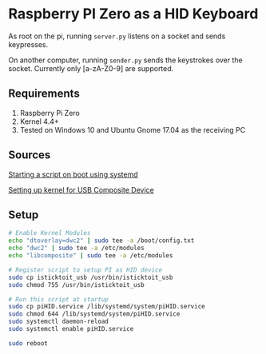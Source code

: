 # Raspberry PI Zero as a HID Keyboard

As root on the pi, running `server.py` listens on a socket and sends keypresses.

On another computer, running `sender.py` sends the keystrokes over the socket. Currently only
[a-zA-Z0-9] are supported.


## Requirements

1. Raspberry Pi Zero
2. Kernel 4.4+
3. Tested on Windows 10 and Ubuntu Gnome 17.04 as the receiving PC

## Sources

[Starting a script on boot using systemd](http://www.raspberrypi-spy.co.uk/2015/10/how-to-autorun-a-python-script-on-boot-using-systemd/)

[Setting up kernel for USB Composite Device](http://isticktoit.net/?p=1383)

## Setup

```bash
# Enable Kernel Modules
echo "dtoverlay=dwc2" | sudo tee -a /boot/config.txt
echo "dwc2" | sudo tee -a /etc/modules
echo "libcomposite" | sudo tee -a /etc/modules

# Register script to setup PI as HID device
sudo cp isticktoit_usb /usr/bin/isticktoit_usb
sudo chmod 755 /usr/bin/isticktoit_usb

# Run this script at startup
sudo cp piHID.service /lib/systemd/system/piHID.service
sudo chmod 644 /lib/systemd/system/piHID.service
sudo systemctl daemon-reload
sudo systemctl enable piHID.service

sudo reboot
```
